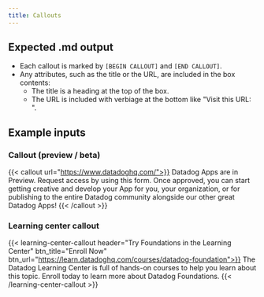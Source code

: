 ```yaml
---
title: Callouts
---
```


## Expected .md output

- Each callout is marked by `[BEGIN CALLOUT]` and `[END CALLOUT]`.
- Any attributes, such as the title or the URL, are included in the box contents:
    - The title is a heading at the top of the box.
    - The URL is included with verbiage at the bottom like "Visit this URL: <URL>".

## Example inputs

### Callout (preview / beta)

{{< callout url="https://www.datadoghq.com/">}}
  Datadog Apps are in Preview. Request access by using this form. Once approved, you can start getting creative and develop your App for you, your organization, or for publishing to the entire Datadog community alongside our other great Datadog Apps!
{{< /callout >}} 

### Learning center callout

{{< learning-center-callout header="Try Foundations in the Learning Center" btn_title="Enroll Now" btn_url="https://learn.datadoghq.com/courses/datadog-foundation">}}
  The Datadog Learning Center is full of hands-on courses to help you learn about this topic. Enroll today to learn more about Datadog Foundations.
{{< /learning-center-callout >}}